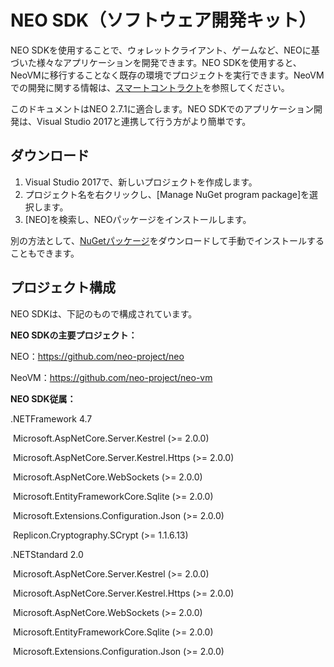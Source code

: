 # NEO SDK（ソフトウェア開発キット）

NEO SDKを使用することで、ウォレットクライアント、ゲームなど、NEOに基づいた様々なアプリケーションを開発できます。NEO SDKを使用すると、NeoVMに移行することなく既存の環境でプロジェクトを実行できます。NeoVMでの開発に関する情報は、[スマートコントラクト](ja-jp/sc/introduction.md)を参照してください。

このドキュメントはNEO 2.7.1に適合します。NEO SDKでのアプリケーション開発は、Visual Studio 2017と連携して行う方がより簡単です。

## ダウンロード

1. Visual Studio 2017で、新しいプロジェクトを作成します。
2. プロジェクト名を右クリックし、[Manage NuGet program package]を選択します。
3. [NEO]を検索し、NEOパッケージをインストールします。

別の方法として、[NuGetパッケージ](https://www.nuget.org/packages/Neo/2.7.1)をダウンロードして手動でインストールすることもできます。

## プロジェクト構成

NEO SDKは、下記のもので構成されています。

**NEO SDKの主要プロジェクト：**

NEO：https://github.com/neo-project/neo

NeoVM：https://github.com/neo-project/neo-vm

**NEO SDK従属：**

.NETFramework 4.7

​	Microsoft.AspNetCore.Server.Kestrel (>= 2.0.0) 

​	Microsoft.AspNetCore.Server.Kestrel.Https (>= 2.0.0) 

​	Microsoft.AspNetCore.WebSockets (>= 2.0.0) 

​	Microsoft.EntityFrameworkCore.Sqlite (>= 2.0.0) 

​	Microsoft.Extensions.Configuration.Json (>= 2.0.0) 

​	Replicon.Cryptography.SCrypt (>= 1.1.6.13) 

.NETStandard 2.0

​	Microsoft.AspNetCore.Server.Kestrel (>= 2.0.0) 

​	Microsoft.AspNetCore.Server.Kestrel.Https (>= 2.0.0) 

​	Microsoft.AspNetCore.WebSockets (>= 2.0.0) 

​	Microsoft.EntityFrameworkCore.Sqlite (>= 2.0.0) 

​	Microsoft.Extensions.Configuration.Json (>= 2.0.0) 
